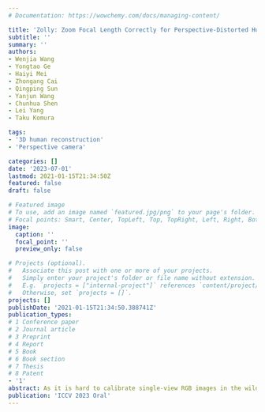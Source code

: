 ```yaml
---
# Documentation: https://wowchemy.com/docs/managing-content/

title: 'Zolly: Zoom Focal Length Correctly for Perspective-Distorted Human Mesh Reconstruction'
subtitle: ''
summary: ''
authors:
- Wenjia Wang
- Yongtao Ge
- Haiyi Mei
- Zhongang Cai
- Qingping Sun
- Yanjun Wang
- Chunhua Shen
- Lei Yang
- Taku Komura

tags:
- '3D human reconstruction'
- 'Perspective camera'

categories: []
date: '2023-07-01'
lastmod: 2021-01-15T21:34:50Z
featured: false
draft: false

# Featured image
# To use, add an image named `featured.jpg/png` to your page's folder.
# Focal points: Smart, Center, TopLeft, Top, TopRight, Left, Right, BottomLeft, Bottom, BottomRight.
image:
  caption: ''
  focal_point: ''
  preview_only: false

# Projects (optional).
#   Associate this post with one or more of your projects.
#   Simply enter your project's folder or file name without extension.
#   E.g. `projects = ["internal-project"]` references `content/project/deep-learning/index.md`.
#   Otherwise, set `projects = []`.
projects: []
publishDate: '2021-01-15T21:34:50.388741Z'
publication_types:
# 1 Conference paper
# 2 Journal article
# 3 Preprint
# 4 Report
# 5 Book
# 6 Book section
# 7 Thesis
# 8 Patent
- '1'
abstract: As it is hard to calibrate single-view RGB images in the wild, existing 3D human mesh reconstruction (3DHMR) methods either use a constant large focal length or estimate one based on the background environment context, which can not tackle the problem of the torso, limb, hand or face distortion caused by perspective camera projection when the camera is close to the human body. The naive focal length assumptions can harm this task with the incorrectly formulated projection matrices. To solve this, we propose Zolly, the first 3DHMR method focusing on perspective-distorted images. Our approach begins with analysing the reason for perspective distortion, which we find is mainly caused by the relative location of the human body to the camera center. We propose a new camera model and a novel 2D representation, termed distortion image, which describes the 2D dense distortion scale of the human body. We then estimate the distance from distortion scale features rather than environment context features. Afterwards, We integrate the distortion feature with image features to reconstruct the body mesh. To formulate the correct projection matrix and locate the human body position, we simultaneously use perspective and weak-perspective projection loss. Since existing datasets could not handle this task, we propose the first synthetic dataset PDHuman and extend two real-world datasets tailored for this task, all containing perspective-distorted human images. Extensive experiments show that Zolly outperforms existing state-of-the-art methods on both perspective-distorted datasets and the standard benchmark (3DPW).
publication: 'ICCV 2023 Oral'
---
```

